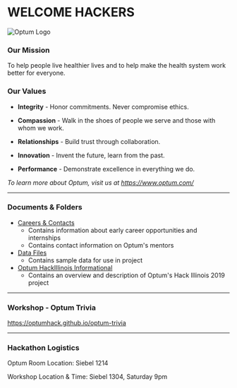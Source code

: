 # WELCOME HACKERS

![Optum Logo](https://github.com/optumhack/HackIllinois2019/blob/master/Assets/optum_logo.png "Optum")

### Our Mission

To help people live healthier lives and to help make the health system work better for everyone.

### Our Values

- **Integrity** - Honor commitments. Never compromise ethics.

- **Compassion** - Walk in the shoes of people we serve and those with whom we work.

- **Relationships** - Build trust through collaboration.

- **Innovation** - Invent the future, learn from the past.

- **Performance** - Demonstrate excellence in everything we do.

_To learn more about Optum, visit us at <https://www.optum.com/>_

---

### Documents & Folders

- [Careers & Contacts](https://github.com/optumhack/HackIllinois2019/tree/master/Careers%20%26%20Contacts)
  - Contains information about early career opportunities and internships
  - Contains contact information on Optum's mentors
- [Data Files](https://github.com/optumhack/HackIllinois2019/tree/master/Data%20Files)
  - Contains sample data for use in project
- [Optum HackIllinois Informational](https://github.com/optumhack/HackIllinois2019/blob/master/Optum%20HackIllinois%20Informational.pdf)
  - Contains an overview and description of Optum's Hack Illinois 2019 project

---

### Workshop - Optum Trivia

<https://optumhack.github.io/optum-trivia>

---

### Hackathon Logistics

Optum Room Location: Siebel 1214

Workshop Location & Time: Siebel 1304, Saturday 9pm
